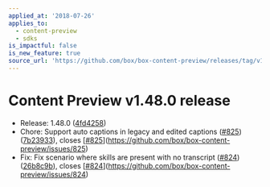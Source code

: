 ```yaml
---
applied_at: '2018-07-26'
applies_to:
  - content-preview
  - sdks
is_impactful: false
is_new_feature: true
source_url: 'https://github.com/box/box-content-preview/releases/tag/v1.48.0'
---
```


# Content Preview v1.48.0 release


* Release: 1.48.0 ([4fd4258](https://github.com/box/box-content-preview/commit[4fd4258](https://github.com/box/box-content-preview/commit/4fd4258)))
* Chore: Support auto captions in legacy and edited captions ([#825](https://github.com/box/box-content-preview/pull/825)) ([7b23933](https://github.com/box/box-content-preview/commit[7b23933](https://github.com/box/box-content-preview/commit/7b23933))), closes [[#825](https://github.com/box/box-content-preview/pull/825)](https://github.com/box/box-content-preview/issues/825)
* Fix: Fix scenario where skills are present with no transcript ([#824](https://github.com/box/box-content-preview/pull/824)) ([26b8c9b](https://github.com/box/box-content-preview/commit[26b8c9b](https://github.com/box/box-content-preview/commit/26b8c9b))), closes [[#824](https://github.com/box/box-content-preview/pull/824)](https://github.com/box/box-content-preview/issues/824)



